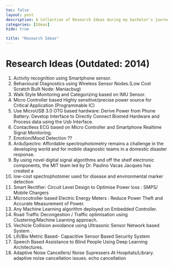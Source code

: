 ```yaml
---
toc: false
layout: post
description: A Collection of Research Ideas during my bachelor's journey.
categories: [Ideas]
hide: true

title: "Research Ideas"
---
```

# Research Ideas (Outdated: 2014)

1. Activity recognition using Smartphone sensor.
2. Behavioural Diagnostics using Wireless Sensor Nodes.(Low Cost Scratch Built Node: Maniacbug)
3. Walk Style Monitoring and Categorizing based on IMU Sensor.
4. Micro Controller based Highly sensitive/precise power source for Critical Application (Programmable IC)
5. Use MicroUSB 3.0 OTG based hardware: Derive Power from Phone Battery: Develop Interface to Directly Connect Biomed Hardware and Process data using the Usb Interface.
6. Contactless ECG based on Micro Controller and Smartphone Realtime Signal Monitoring.
7. Emotion/Mood Detection ??
8. ArduSpectro: Affordable spectrophotometry remains a challenge in the developing world and for mobile diagnostic teams in a domestic disaster response.
9. By using novel digital signal algorithms and off the shelf electronic components, the MIT team led by Dr. Paulino Vacas Jacques has created a
10. low-cost spectrophotomer used for disease and environmental marker detection
11. Smart Rectifier: Circuit Level Design to Optimise Power loss : SMPS/ Mobile Chargers
12. Microcotroller based Electric Energy Meters : Reduce Power Theft and Accurate Measurement of Power.
13. Any Machine Learning algorithm deployed on Embedded Controller.
14. Road Traffic Decongestion / Traffic optimisation using Clustering/Machine Learning approach.
15. Vechicle Collision avoidance using Ultrasonic Sensor Network based System .
16. Lifi/Bio Metric Based- Capacitive Sensor Based Security System
17. Speech Based Assistance to Blind People Using Deep Learning Architectures.
18. Adaptive Noise Cancellers/ Noise Supressers At Hospitals/Library. adaptive noise cancellation issues. echo cancellation 